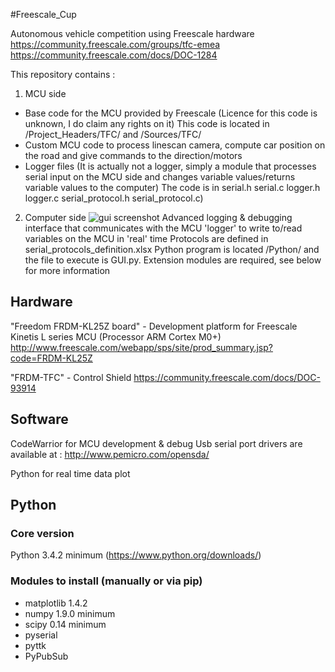 #Freescale_Cup

Autonomous vehicle competition using Freescale hardware
https://community.freescale.com/groups/tfc-emea
https://community.freescale.com/docs/DOC-1284

This repository contains :

1. MCU side
  * Base code for the MCU provided by Freescale (Licence for this code is unknown, I do claim any rights on it)
  This code is located in /Project_Headers/TFC/ and /Sources/TFC/
  * Custom MCU code to process linescan camera, compute car position on the road and give commands to the direction/motors 
  * Logger files (It is actually not a logger, simply a module that processes serial input on the MCU side and changes variable values/returns variable values to the computer)
  The code is in serial.h serial.c logger.h logger.c serial_protocol.h serial_protocol.c)

2. Computer side
![gui screenshot](https://github.com/Overdrivr/Freescale_Cup/master/gui.png "GUI Screenshot")
  Advanced logging & debugging interface that communicates with the MCU 'logger' to write to/read variables on the MCU in 'real' time
  Protocols are defined in serial_protocols_definition.xlsx
  Python program is located /Python/ and the file to execute is GUI.py. Extension modules are required, see below for more information

## Hardware

"Freedom FRDM-KL25Z board" - Development platform for Freescale Kinetis L series MCU (Processor ARM Cortex M0+)
http://www.freescale.com/webapp/sps/site/prod_summary.jsp?code=FRDM-KL25Z

"FRDM-TFC" - Control Shield 
https://community.freescale.com/docs/DOC-93914

## Software
CodeWarrior for MCU development & debug
Usb serial port drivers are available at : http://www.pemicro.com/opensda/


Python for real time data plot

## Python 
### Core version
Python 3.4.2 minimum (https://www.python.org/downloads/)

### Modules to install (manually or via pip)
* matplotlib 1.4.2 
* numpy 1.9.0 minimum
* scipy 0.14 minimum
* pyserial
* pyttk
* PyPubSub
